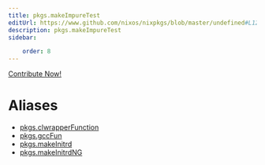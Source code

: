 ```yaml
---
title: pkgs.makeImpureTest
editUrl: https://www.github.com/nixos/nixpkgs/blob/master/undefined#L125C35
description: pkgs.makeImpureTest
sidebar:

    order: 8
---
```


<a href="https://www.github.com/nixos/nixpkgs/blob/master/undefined#L125C35">Contribute Now!</a>


# Aliases

- [pkgs.clwrapperFunction](/nix-doc-comments/reference/pkgs/pkgs-clwrapperfunction)
- [pkgs.gccFun](/nix-doc-comments/reference/pkgs/pkgs-gccfun)
- [pkgs.makeInitrd](/nix-doc-comments/reference/pkgs/pkgs-makeinitrd)
- [pkgs.makeInitrdNG](/nix-doc-comments/reference/pkgs/pkgs-makeinitrdng)


